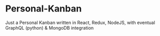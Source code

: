 # Personal-Kanban
Just a Personal Kanban written in React, Redux, NodeJS, with eventual GraphQL (python) &amp; MongoDB integration
